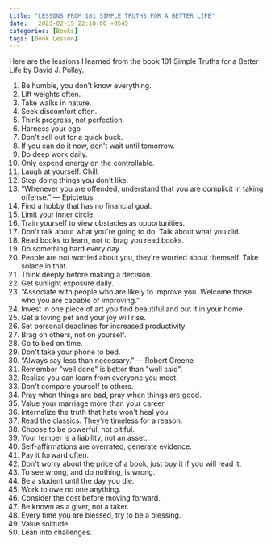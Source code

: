 ```yaml
---
title: "LESSONS FROM 101 SIMPLE TRUTHS FOR A BETTER LIFE"
date:   2023-02-15 22:10:00 +0545
categories: [Books]
tags: [Book Lesson]
---
```


Here are the lessions I learned from the book 101 Simple Truths for a Better Life by David J. Pollay.

1. Be humble, you don't know everything.
2. Lift weights often.
3. Take walks in nature.
4. Seek discomfort often.
5. Think progress, not perfection.
6. Harness your ego
7. Don't sell out for a quick buck.
8. If you can do it now, don't wait until tomorrow.
9. Do deep work daily.
10. Only expend energy on the controllable.
11. Laugh at yourself. Chill.
12. Stop doing things you don't like.
13. “Whenever you are offended, understand that you are complicit in taking offense.” — Epictetus
14. Find a hobby that has no financial goal.
15. Limit your inner circle.
16. Train yourself to view obstacles as opportunities.
17. Don't talk about what you're going to do. Talk about what you did.
18. Read books to learn, not to brag you read books.
19. Do something hard every day.
20. People are not worried about you, they're worried about themself. Take solace in that.
21. Think deeply before making a decision.
22. Get sunlight exposure daily.
23. “Associate with people who are likely to improve you. Welcome those who you are capable of improving.”
24. Invest in one piece of art you find beautiful and put it in your home.
25. Get a loving pet and your joy will rise.
26. Set personal deadlines for increased productivity.
27. Brag on others, not on yourself.
28. Go to bed on time.
29. Don't take your phone to bed.
30. “Always say less than necessary.” — Robert Greene
31. Remember "well done" is better than "well said".
32. Realize you can learn from everyone you meet.
33. Don't compare yourself to others.
34. Pray when things are bad, pray when things are good.
35. Value your marriage more than your career.
36. Internalize the truth that hate won't heal you.
37. Read the classics. They're timeless for a reason.
38. Choose to be powerful, not pitiful.
39. Your temper is a liability, not an asset.
40. Self-affirmations are overrated, generate evidence.
41. Pay it forward often.
42. Don't worry about the price of a book, just buy it if you will read it.
43. To see wrong, and do nothing, is wrong.
44. Be a student until the day you die.
45. Work to owe no one anything.
46. Consider the cost before moving forward.
47. Be known as a giver, not a taker.
48. Every time you are blessed, try to be a blessing.
49. Value solitude
50. Lean into challenges.
